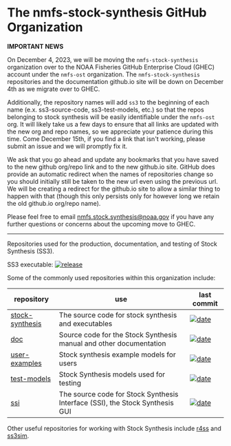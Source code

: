 # The nmfs-stock-synthesis GitHub Organization

**IMPORTANT NEWS**

On December 4, 2023, we will be moving the `nmfs-stock-synthesis` organization over to the NOAA Fisheries GitHub Enterprise Cloud (GHEC) account under the `nmfs-ost` organization. The `nmfs-stock-synthesis` repositories and the documentation github.io site will be down on December 4th as we migrate over to GHEC.

Additionally, the repository names will add `ss3` to the beginning of each name (e.x. ss3-source-code, ss3-test-models, etc.) so that the repos belonging to stock synthesis will be easily identifiable under the `nmfs-ost` org. It will likely take us a few days to ensure that all links are updated with the new org and repo names, so we appreciate your patience during this time. Come December 15th, if you find a link that isn't working, please submit an issue and we will promptly fix it.

We ask that you go ahead and update any bookmarks that you have saved to the new github org/repo link and to the new github.io site. GitHub does provide an automatic redirect when the names of repositories change so you should initially still be taken to the new url even using the previous url. We will be creating a redirect for the github.io site to allow a similar thing to happen with that (though this only persists only for however long we retain the old github.io org/repo name).

Please feel free to email nmfs.stock.synthesis@noaa.gov if you have any further questions or concerns about the upcoming move to GHEC.

---

Repositories used for the production, documentation, and testing of Stock 
Synthesis (SS3).

SS3 executable: [![release](https://img.shields.io/github/v/release/nmfs-stock-synthesis/stock-synthesis)](https://github.com/nmfs-stock-synthesis/stock-synthesis/releases/latest)

Some of the commonly used repositories within this organization include:

repository | use | last commit
-- | -- | --
[stock-synthesis] | The source code for stock synthesis and executables | [![date](https://img.shields.io/github/last-commit/nmfs-stock-synthesis/stock-synthesis)](https://github.com/nmfs-stock-synthesis/stock-synthesis/commits/main)
[doc] | Source code for the Stock Synthesis manual and other documentation | [![date](https://img.shields.io/github/last-commit/nmfs-stock-synthesis/doc)](https://github.com/nmfs-stock-synthesis/doc/commits/main)
[user-examples] | Stock synthesis example models for users | [![date](https://img.shields.io/github/last-commit/nmfs-stock-synthesis/user-examples)](https://github.com/nmfs-stock-synthesis/user-examples/commits/main)
[test-models] | Stock Synthesis models used for testing | [![date](https://img.shields.io/github/last-commit/nmfs-stock-synthesis/test-models)](https://github.com/nmfs-stock-synthesis/test-models/commits/main)
[ssi] | The source code for Stock Synthesis Interface (SSI), the Stock Synthesis GUI | [![date](https://img.shields.io/github/last-commit/nmfs-stock-synthesis/ssi)](https://github.com/nmfs-stock-synthesis/ssi/commits/main)

Other useful repositories for working with Stock Synthesis include [r4ss] and [ss3sim].

[stock-synthesis]: https://github.com/nmfs-stock-synthesis/stock-synthesis
[doc]: https://github.com/nmfs-stock-synthesis/doc
[user-examples]: https://github.com/nmfs-stock-synthesis/user-examples
[test-models]: https://github.com/nmfs-stock-synthesis/test-models
[ssi]: https://github.com/nmfs-stock-synthesis/ssi
[r4ss]: https://github.com/r4ss/r4ss
[ss3sim]: https://github.com/ss3sim/ss3sim
